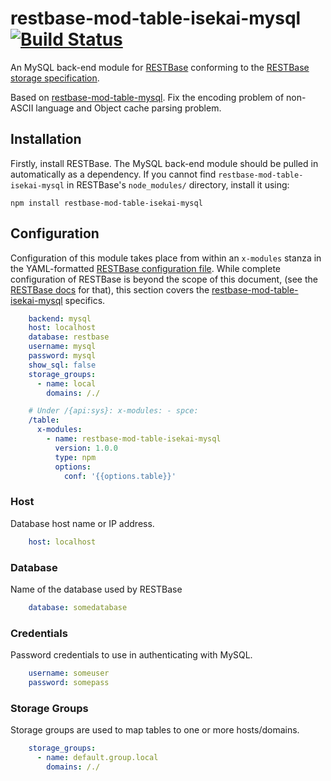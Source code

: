 # restbase-mod-table-isekai-mysql [![Build Status](https://travis-ci.org/hyperzlib/restbase-mod-table-isekai-mysql.svg?branch=master)](https://travis-ci.org/wikimedia/restbase-mod-table-isekai-mysql)

An MySQL back-end module for [RESTBase](https://github.com/wikimedia/restbase)
conforming to the [RESTBase storage
specification](https://github.com/wikimedia/restbase-mod-table-spec).

Based on [restbase-mod-table-mysql](https://github.com/wikimedia/restbase-mod-table-mysql). Fix the encoding problem of non-ASCII language and Object cache parsing problem.

## Installation

Firstly, install RESTBase. The MySQL back-end module should be pulled in
automatically as a dependency. If you cannot find `restbase-mod-table-isekai-mysql` in
RESTBase's `node_modules/` directory, install it using:

```
npm install restbase-mod-table-isekai-mysql
```

## Configuration
Configuration of this module takes place from within an `x-modules` stanza in the YAML-formatted
[RESTBase configuration file](https://github.com/wikimedia/restbase/blob/master/config.example.yaml).
While complete configuration of RESTBase is beyond the scope of this document, (see the
[RESTBase docs](https://github.com/wikimedia/restbase) for that), this section covers the
[restbase-mod-table-isekai-mysql](https://github.com/wikimedia/restbase-mod-table-isekai-mysql) specifics.

```yaml
    backend: mysql
    host: localhost
    database: restbase
    username: mysql
    password: mysql
    show_sql: false
    storage_groups:
      - name: local
        domains: /./
```

```yaml
    # Under /{api:sys}: x-modules: - spce:
    /table:
      x-modules:
        - name: restbase-mod-table-isekai-mysql
          version: 1.0.0
          type: npm
          options:
            conf: '{{options.table}}'
```

### Host
Database host name or IP address.

```yaml
    host: localhost
```

### Database
Name of the database used by RESTBase

```yaml
    database: somedatabase
```

### Credentials
Password credentials to use in authenticating with MySQL.

```yaml
    username: someuser
    password: somepass
```

### Storage Groups
Storage groups are used to map tables to one or more hosts/domains.

```yaml
    storage_groups:
      - name: default.group.local
        domains: /./
```